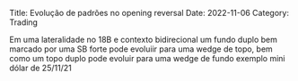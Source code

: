 Title: Evolução de padrões no opening reversal
Date: 2022-11-06
Category: Trading

Em uma lateralidade no 18B e contexto bidirecional um fundo duplo bem marcado por uma SB forte pode evoluiir para uma wedge de topo, bem como um topo duplo pode evoluir para uma wedge de fundo
exemplo mini dólar de 25/11/21
